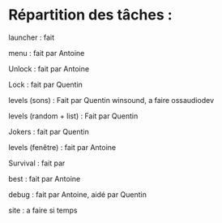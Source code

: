 # Répartition des tâches :

launcher : fait

menu : fait par Antoine

Unlock : fait par Antoine

Lock : fait par Quentin

levels (sons) : Fait par Quentin winsound, a faire ossaudiodev

levels (random + list) : Fait par Quentin

Jokers : fait par Quentin

levels (fenêtre) : fait par Antoine

Survival : fait par

best : fait par Antoine

debug : fait par Antoine, aidé par Quentin

site : a faire si temps
